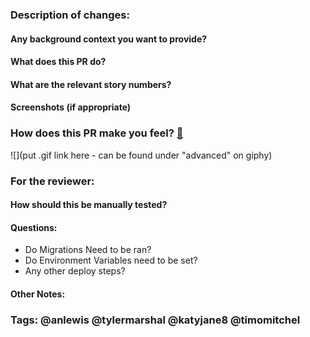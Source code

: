 ### Description of changes:
#### Any background context you want to provide?
#### What does  this PR do?
#### What are the relevant story numbers?
#### Screenshots (if appropriate)

### How does this PR make you feel? [:link:](http://giphy.com/categories/emotions/)

![](put .gif link here - can be found under "advanced" on giphy)

### For the reviewer:
#### How should this be manually tested?
#### Questions:
  - Do Migrations Need to be ran?
  - Do Environment Variables need to be set?
  - Any other deploy steps?
#### Other Notes:

### Tags: @anlewis @tylermarshal @katyjane8 @timomitchel